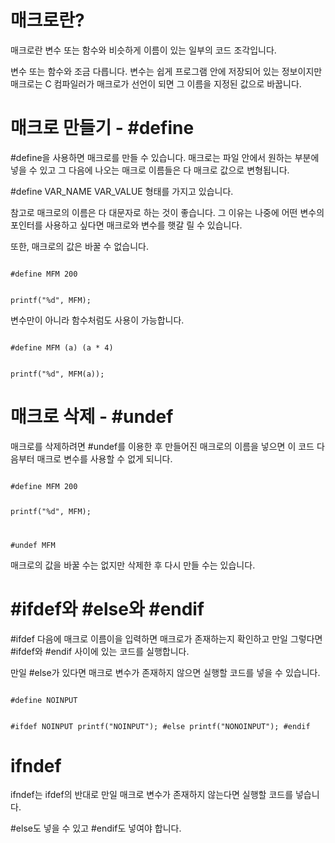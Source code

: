 # 매크로란?
매크로란 변수 또는 함수와 비슷하게 이름이 있는 일부의 코드 조각입니다.

변수 또는 함수와 조금 다릅니다. 변수는 쉽게 프로그램 안에 저장되어 있는 정보이지만 매크로는 C 컴파일러가 매크로가 선언이 되면 그 이름을 지정된 값으로 바꿉니다.

# 매크로 만들기 - #define
#define을 사용하면 매크로를 만들 수 있습니다. 매크로는 파일 안에서 원하는 부분에 넣을 수 있고 그 다음에 나오는 매크로 이름들은 다 매크로 값으로 변형됩니다.

#define VAR_NAME VAR_VALUE 형태를 가지고 있습니다.

참고로 매크로의 이름은 다 대문자로 하는 것이 좋습니다. 그 이유는 나중에 어떤 변수의 포인터를 사용하고 싶다면 매크로와 변수를 햇갈 릴 수 있습니다.

또한, 매크로의 값은 바꿀 수 없습니다.

<code>
#define MFM 200

printf("%d", MFM);
</code>

변수만이 아니라 함수처럼도 사용이 가능합니다.

<code>
#define MFM (a) (a * 4)

printf("%d", MFM(a));
</code>

# 매크로 삭제 - #undef
매크로를 삭제하려면 #undef를 이용한 후 만들어진 매크로의 이름을 넣으면 이 코드 다음부터 매크로 변수를 사용할 수 없게 되니다.

<code>
#define MFM 200

printf("%d", MFM);

#undef MFM
</code>

매크로의 값을 바꿀 수는 없지만 삭제한 후 다시 만들 수는 있습니다.

# #ifdef와 #else와 #endif
#ifdef 다음에 매크로 이름이을 입력하면 매크로가 존재하는지 확인하고 만일 그렇다면 #ifdef와 #endif 사이에 있는 코드를 실행합니다.

만일 #else가 있다면 매크로 변수가 존재하지 않으면 실행할 코드를 넣을 수 있습니다.

<code>
#define NOINPUT

#ifdef NOINPUT
printf("NOINPUT");
#else
printf("NONOINPUT");
#endif
</code>

# ifndef
ifndef는 ifdef의 반대로 만일 매크로 변수가 존재하지 않는다면 실행할 코드를 넣습니다.

#else도 넣을 수 있고 #endif도 넣여야 합니다.


